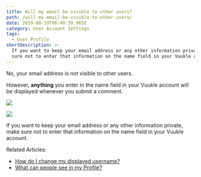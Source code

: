 ```yaml
---
title: Will my email be visible to other users?
path: /will-my-email-be-visible-to-other-users/
date: 2019-08-19T06:49:39.965Z
category: User Account Settings
tags:
  - User Profile
shortDescription: >-
  If you want to keep your email address or any other information private, make
  sure not to enter that information on the name field in your Vuukle account.
---
```

No, your email address is not visible to other users. 

However, **anything** you enter in the name field in your Vuukle account will be displayed whenever you submit a comment. 

![](/img/account-display-name-2.png)

![](/img/display-name-on-comment.png)

If you want to keep your email address or any other information private, make sure not to enter that information on the name field in your Vuukle account.

Related Articles: 

* [How do I change my displayed username?](https://docs.vuukle.com/how-do-i-change-my-displayed-name/)
* [What can people see in my Profile?](https://docs.vuukle.com/what-can-people-see-in-my-profile/)
